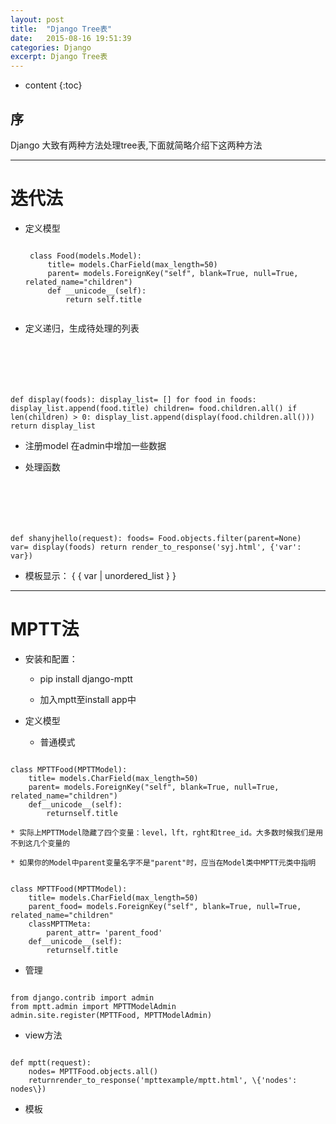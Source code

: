 ```yaml
---
layout: post
title:  "Django Tree表"
date:   2015-08-16 19:51:39
categories: Django
excerpt: Django Tree表
---
```


* content
{:toc}


## 序

Django 大致有两种方法处理tree表,下面就简略介绍下这两种方法

---

# 迭代法

 * 定义模型
     <pre><code>
    class Food(models.Model):
        title= models.CharField(max_length=50)
        parent= models.ForeignKey("self", blank=True, null=True, related_name="children")
        def __unicode__(self):
            return self.title
    </code></pre>

 * 定义递归，生成待处理的列表
      <pre><code>
def display(foods):
    display_list= []
    for food in foods:
        display_list.append(food.title)
        children= food.children.all()
        if len(children) > 0:
            display_list.append(display(food.children.all()))
    return display_list
        </code></pre>

 * 注册model 在admin中增加一些数据

 * 处理函数
      <pre><code>
def shanyjhello(request):
    foods= Food.objects.filter(parent=None)
    var= display(foods)
    return render_to_response('syj.html', {'var': var})
        </code></pre>

 * 模板显示：
{ { var \| unordered_list } }

---

# MPTT法

 * 安装和配置：

   * pip install django-mptt

   * 加入mptt至install app中

 * 定义模型

   * 普通模式
 <pre><code>
class MPTTFood(MPTTModel):
    title= models.CharField(max_length=50)
    parent= models.ForeignKey("self", blank=True, null=True, related_name="children")
    def__unicode__(self):
        returnself.title
</code></pre>

    * 实际上MPTTModel隐藏了四个变量：level，lft，rght和tree_id。大多数时候我们是用不到这几个变量的

    * 如果你的Model中parent变量名字不是"parent"时，应当在Model类中MPTT元类中指明
  <pre><code>
class MPTTFood(MPTTModel):
    title= models.CharField(max_length=50)
    parent_food= models.ForeignKey("self", blank=True, null=True, related_name="children"
    classMPTTMeta:
        parent_attr= 'parent_food'
    def__unicode__(self):
        returnself.title
</code></pre>

 * 管理
<pre><code>
from django.contrib import admin
from mptt.admin import MPTTModelAdmin
admin.site.register(MPTTFood, MPTTModelAdmin)
</code></pre>

 * view方法
<pre><code>
def mptt(request):
    nodes= MPTTFood.objects.all()
    returnrender_to_response('mpttexample/mptt.html', \{'nodes': nodes\})
</code></pre>

 * 模板
